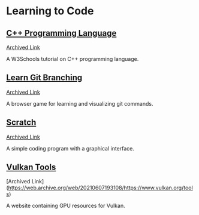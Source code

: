 # Learning to Code

## [C++ Programming Language](https://www.w3schools.com/cpp/)
[Archived Link](https://web.archive.org/web/20241005162607/https://www.w3schools.com/cpp/)

A W3Schools tutorial on C++ programming language.

## [Learn Git Branching](https://learngitbranching.js.org/)
[Archived Link](https://web.archive.org/web/20241009005453/https://learngitbranching.js.org/)

A browser game for learning and visualizing git commands.

## [Scratch](https://scratch.mit.edu/)
[Archived Link](https://web.archive.org/web/20240107012925/https://scratch.mit.edu/)

A simple coding program with a graphical interface.

## [Vulkan Tools](https://www.vulkan.org/tools)
[Archived Link] (https://web.archive.org/web/20210607193108/https://www.vulkan.org/tools)

A website containing GPU resources for Vulkan.